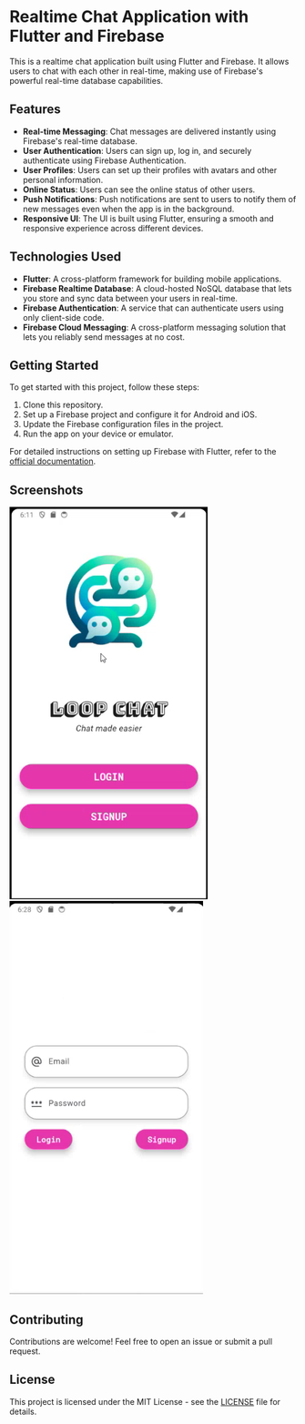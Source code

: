 # Realtime Chat Application with Flutter and Firebase

This is a realtime chat application built using Flutter and Firebase. It allows users to chat with each other in real-time, making use of Firebase's powerful real-time database capabilities.

## Features

- **Real-time Messaging**: Chat messages are delivered instantly using Firebase's real-time database.
- **User Authentication**: Users can sign up, log in, and securely authenticate using Firebase Authentication.
- **User Profiles**: Users can set up their profiles with avatars and other personal information.
- **Online Status**: Users can see the online status of other users.
- **Push Notifications**: Push notifications are sent to users to notify them of new messages even when the app is in the background.
- **Responsive UI**: The UI is built using Flutter, ensuring a smooth and responsive experience across different devices.

## Technologies Used

- **Flutter**: A cross-platform framework for building mobile applications.
- **Firebase Realtime Database**: A cloud-hosted NoSQL database that lets you store and sync data between your users in real-time.
- **Firebase Authentication**: A service that can authenticate users using only client-side code.
- **Firebase Cloud Messaging**: A cross-platform messaging solution that lets you reliably send messages at no cost.

## Getting Started

To get started with this project, follow these steps:

1. Clone this repository.
2. Set up a Firebase project and configure it for Android and iOS.
3. Update the Firebase configuration files in the project.
4. Run the app on your device or emulator.

For detailed instructions on setting up Firebase with Flutter, refer to the [official documentation](https://firebase.flutter.dev/docs/overview).

## Screenshots

![Screenshot 1](screenshots/1.png)
![Screenshot 2](screenshots/2.png)


## Contributing

Contributions are welcome! Feel free to open an issue or submit a pull request.

## License

This project is licensed under the MIT License - see the [LICENSE](LICENSE) file for details.
